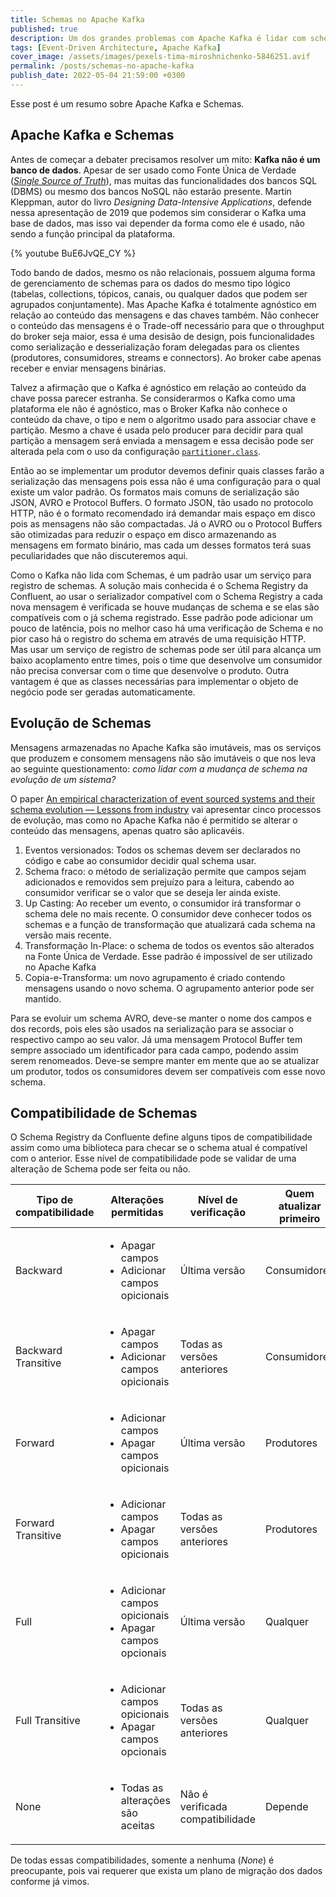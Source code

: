 ```yaml
---
title: Schemas no Apache Kafka
published: true
description: Um dos grandes problemas com Apache Kafka é lidar com schema das mensagens. Nesse post vou levantar alguns problemas e algumas soluções.
tags: [Event-Driven Architecture, Apache Kafka]
cover_image: /assets/images/pexels-tima-miroshnichenko-5846251.avif
permalink: /posts/schemas-no-apache-kafka
publish_date: 2022-05-04 21:59:00 +0300
---
```


Esse post é um resumo sobre Apache Kafka e Schemas.

## Apache Kafka e Schemas

Antes de começar a debater precisamos resolver um mito: **Kafka não é um banco de dados**. Apesar de ser usado como Fonte Única de Verdade ([_Single Source of Truth_](https://en.wikipedia.org/wiki/Single_source_of_truth)), mas muitas das funcionalidades dos bancos SQL (DBMS) ou mesmo dos bancos NoSQL não estarão presente. Martin Kleppman, autor do livro _Designing Data-Intensive Applications_, defende nessa apresentação de 2019 que podemos sim considerar o Kafka uma base de dados, mas isso vai depender da forma como ele é usado, não sendo a função principal da plataforma.

{% youtube BuE6JvQE_CY %}

Todo bando de dados, mesmo os não relacionais, possuem alguma forma de gerenciamento de schemas para os dados do mesmo tipo lógico (tabelas, collections, tópicos, canais, ou qualquer dados que podem ser agrupados conjuntamente). Mas Apache Kafka é totalmente agnóstico em relação ao conteúdo das mensagens e das chaves também. Não conhecer o conteúdo das mensagens é o Trade-off necessário para que o throughput do broker seja maior, essa é uma desisão de design, pois funcionalidades como serialização e desserialização foram delegadas para os clientes (produtores, consumidores, streams e connectors). Ao broker cabe apenas receber e enviar mensagens binárias.

Talvez a afirmação que o Kafka é agnóstico em relação ao conteúdo da chave possa parecer estranha. Se considerarmos o Kafka como uma plataforma ele não é agnóstico, mas o Broker Kafka não conhece o conteúdo da chave, o tipo e nem o algoritmo usado para associar chave e partição. Mesmo a chave é usada pelo producer para decidir para qual partição a mensagem será enviada a mensagem e essa decisão pode ser alterada pela com o uso da configuração [`partitioner.class`](https://kafka.apache.org/documentation/#producerconfigs_partitioner.class).

Então ao se implementar um produtor devemos definir quais classes farão a serialização das mensagens pois essa não é uma configuração para o qual existe um valor padrão. Os formatos mais comuns de serialização são JSON, AVRO e Protocol Buffers. O formato JSON, tão usado no protocolo HTTP, não é o formato recomendado irá demandar mais espaço em disco pois as mensagens não são compactadas. Já o AVRO ou o Protocol Buffers são otimizadas para reduzir o espaço em disco armazenando as mensagens em formato binário, mas cada um desses formatos terá suas peculiaridades que não discuteremos aqui.

Como o Kafka não lida com Schemas, é um padrão usar um serviço para registro de schemas. A solução mais conhecida é o Schema Registry da Confluent, ao usar o serializador compatível com o Schema Registry a cada nova mensagem é verificada se houve mudanças de schema e se elas são compatíveis com o já schema registrado. Esse padrão pode adicionar um pouco de latência, pois no melhor caso há uma verificação de Schema e no pior caso há o registro do schema em através de uma requisição HTTP. Mas usar um serviço de registro de schemas pode ser útil para alcança um baixo acoplamento entre times, pois o time que desenvolve um consumidor não precisa conversar com o time que desenvolve o produto. Outra vantagem é que as classes necessárias para implementar o objeto de negócio pode ser geradas automaticamente.

## Evolução de Schemas

Mensagens armazenadas no Apache Kafka são imutáveis, mas os serviços que produzem e consomem mensagens não são imutáveis o que nos leva ao seguinte questionamento: _como lidar com a mudança de schema na evolução de um sistema?_

O paper [An empirical characterization of event sourced systems and their schema evolution — Lessons from industry](https://www.sciencedirect.com/science/article/pii/S0164121221000674#b26) vai apresentar cinco processos de evolução, mas como no Apache Kafka não é permitido se alterar o conteúdo das mensagens, apenas quatro são aplicavéis.

1. Eventos versionados: Todos os schemas devem ser declarados no código e cabe ao consumidor decidir qual schema usar.
2. Schema fraco: o método de serialização permite que campos sejam adicionados e removidos sem prejuízo para a leitura, cabendo ao consumidor verificar se o valor que se deseja ler ainda existe.
3. Up Casting: Ao receber um evento, o consumidor irá transformar o schema dele no mais recente. O consumidor deve conhecer todos os schemas e a função de transformação que atualizará cada schema na versão mais recente.
4. Transformação In-Place: o schema de todos os eventos são alterados na Fonte Única de Verdade. Esse padrão é impossível de ser utilizado no Apache Kafka
5. Copia-e-Transforma: um novo agrupamento é criado contendo mensagens usando o novo schema. O agrupamento anterior pode ser mantido.

Para se evoluir um schema AVRO, deve-se manter o nome dos campos e dos records, pois eles são usados na serialização para se associar o respectivo campo ao seu valor. Já uma mensagem Protocol Buffer tem sempre associado um identificador para cada campo, podendo assim serem renomeados. Deve-se sempre manter em mente que ao se atualizar um produtor, todos os consumidores devem ser compatíveis com esse novo schema.

## Compatibilidade de Schemas

O Schema Registry da Confluente define alguns tipos de compatibilidade assim como uma biblioteca para checar se o schema atual é compatível com o anterior. Esse nível de compatibilidade pode se validar de uma alteração de Schema pode ser feita ou não.

<div>
    <table>
        <thead>
            <tr>
                <th>Tipo de compatibilidade</th>
                <th>Alterações permitidas</th>
                <th>Nível de verificação</th>
                <th>Quem atualizar primeiro</th>
            </tr>
        </thead>
        <tbody>
            <tr>
            <td>Backward</td>
                <td>
                    <div>
                        <ul>
                            <li>Apagar campos</li>
                            <li>Adicionar campos opicionais</li>
                        </ul>
                    </div>
                </td>
                <td>Última versão</td>
                <td>Consumidores</td>
            </tr>
            <tr>
                <td>Backward Transitive</td>
                <td>
                    <div>
                        <ul>
                            <li>Apagar campos</li>
                            <li>Adicionar campos opicionais</li>
                        </ul>
                    </div>
                </td>
                <td>Todas as versões anteriores</td>
                <td>Consumidores</td>
            </tr>
            <tr>
                <td>Forward</td>
                <td>
                    <div>
                        <ul>
                            <li>Adicionar campos</li>
                            <li>Apagar campos opicionais</li>
                        </ul>
                    </div>
                </td>
                <td>Última versão</td>
                <td>Produtores</td>
            </tr>
            <tr>
                <td>Forward Transitive</td>
                <td>
                    <div>
                        <ul>
                            <li>Adicionar campos</li>
                            <li>Apagar campos opicionais</li>
                        </ul>
                    </div>
                </td>
                <td>Todas as versões anteriores</td>
                <td>Produtores</td>
            </tr>
            <tr>
                <td>Full</td>
                <td>
                    <div>
                        <ul>
                            <li>Adicionar campos opicionais</li>
                            <li>Apagar campos opcionais</li>
                        </ul>
                    </div>
                </td>
                <td>Última versão</td>
                <td>Qualquer</td>
            </tr>
            <tr>
                <td>Full Transitive</td>
                <td>
                    <div>
                        <ul>
                            <li>Adicionar campos opicionais</li>
                            <li>Apagar campos opcionais</li>
                        </ul>
                    </div>
                </td>
                <td>Todas as versões anteriores</td>
                <td>Qualquer</td>
            </tr>
            <tr>
                <td>None</td>
                <td>
                    <div>
                        <ul>
                            <li>Todas as alterações são aceitas</li>
                        </ul>
                    </div>
                </td>
                <td>Não é verificada compatibilidade</td>
                <td>Depende</td>
            </tr>
        </tbody>
    </table>
</div>

De todas essas compatibilidades, somente a nenhuma (_None_) é preocupante, pois vai requerer que exista um plano de migração dos dados conforme já vimos.